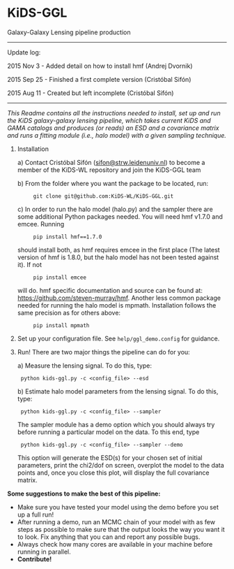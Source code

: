 # KiDS-GGL
Galaxy-Galaxy Lensing pipeline production

---
Update log:

2015 Nov 3 - Added detail on how to install hmf (Andrej Dvornik)

2015 Sep 25 - Finished a first complete version (Cristóbal Sifón)

2015 Aug 11 - Created but left incomplete (Cristóbal Sifón)

---

*This Readme contains all the instructions needed to install, set up and run
the KiDS galaxy-galaxy lensing pipeline, which takes current KiDS and GAMA
catalogs and produces (or reads) an ESD and a covariance matrix and runs a
fitting module (i.e., halo model) with a given sampling technique.*

1. Installation

    a) Contact Cristóbal Sifón (sifon@strw.leidenuniv.nl) to become a member
       of the KiDS-WL repository and join the KiDS-GGL team


    b) From the folder where you want the package to be located, run:

            git clone git@github.com:KiDS-WL/KiDS-GGL.git

    c) In order to run the halo model (halo.py) and the sampler there are some additional Python packages needed. You will need hmf v1.7.0 and emcee. Running
            
            pip install hmf==1.7.0
            
    should install both, as hmf requires emcee in the first place (The latest version of hmf is 1.8.0, but the halo model has not been tested against it). If not
    
            pip install emcee
            
    will do. hmf specific documentation and source can be found at: https://github.com/steven-murray/hmf.
    Another less common package needed for running the halo model is mpmath. Installation follows the same precision as for others above:
    
            pip install mpmath

2. Set up your configuration file. See `help/ggl_demo.config` for guidance.

3. Run! There are two major things the pipeline can do for you:

    a) Measure the lensing signal. To do this, type:

        python kids-ggl.py -c <config_file> --esd

    b) Estimate halo model parameters from the lensing signal. To do this, type:

        python kids-ggl.py -c <config_file> --sampler

    The sampler module has a demo option which you should always try before running a particular model on the data. To this end, type

        python kids-ggl.py -c <config_file> --sampler --demo

    This option will generate the ESD(s) for your chosen set of initial parameters, print the chi2/dof on screen, overplot the model to the data points and, once you close this plot, will display the full covariance matrix.

**Some suggestions to make the best of this pipeline:**

- Make sure you have tested your model using the demo before you set up a full run!
- After running a demo, run an MCMC chain of your model with as few steps as possible to make sure that the output looks the way you want it to look. Fix anything that you can and report any possible bugs.
- Always check how many cores are available in your machine before running in parallel.
- **Contribute!**
